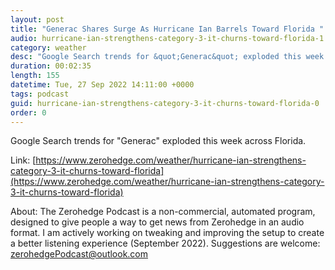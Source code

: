 ```yaml
---
layout: post
title: "Generac Shares Surge As Hurricane Ian Barrels Toward Florida "
audio: hurricane-ian-strengthens-category-3-it-churns-toward-florida-1
category: weather
desc: "Google Search trends for &quot;Generac&quot; exploded this week across Florida. "
duration: 00:02:35
length: 155
datetime: Tue, 27 Sep 2022 14:11:00 +0000
tags: podcast
guid: hurricane-ian-strengthens-category-3-it-churns-toward-florida-0
order: 0
---
```

Google Search trends for &quot;Generac&quot; exploded this week across Florida. 

Link: [https://www.zerohedge.com/weather/hurricane-ian-strengthens-category-3-it-churns-toward-florida](https://www.zerohedge.com/weather/hurricane-ian-strengthens-category-3-it-churns-toward-florida)

About: The Zerohedge Podcast is a non-commercial, automated program, designed to give people a way to get news from Zerohedge in an audio format.  I am actively working on tweaking and improving the setup to create a better listening experience (September 2022).  Suggestions are welcome: [zerohedgePodcast@outlook.com](mailto:zerohedgePodcast@outlook.com)